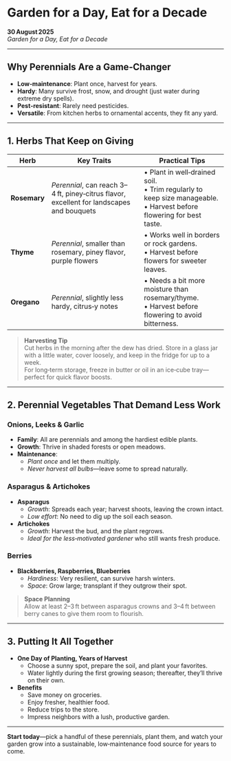 # Garden for a Day, Eat for a Decade

**30 August 2025**  
*Garden for a Day, Eat for a Decade*  

---

## Why Perennials Are a Game‑Changer

- **Low‑maintenance**: Plant once, harvest for years.  
- **Hardy**: Many survive frost, snow, and drought (just water during extreme dry spells).  
- **Pest‑resistant**: Rarely need pesticides.  
- **Versatile**: From kitchen herbs to ornamental accents, they fit any yard.

---

## 1. Herbs That Keep on Giving

| Herb | Key Traits | Practical Tips |
|------|------------|----------------|
| **Rosemary** | *Perennial*, can reach 3–4 ft, piney‑citrus flavor, excellent for landscapes and bouquets | • Plant in well‑drained soil.<br>• Trim regularly to keep size manageable.<br>• Harvest before flowering for best taste. |
| **Thyme** | *Perennial*, smaller than rosemary, piney flavor, purple flowers | • Works well in borders or rock gardens.<br>• Harvest before flowers for sweeter leaves. |
| **Oregano** | *Perennial*, slightly less hardy, citrus‑y notes | • Needs a bit more moisture than rosemary/thyme.<br>• Harvest before flowering to avoid bitterness. |

> **Harvesting Tip**  
> Cut herbs in the morning after the dew has dried. Store in a glass jar with a little water, cover loosely, and keep in the fridge for up to a week.  
> For long‑term storage, freeze in butter or oil in an ice‑cube tray—perfect for quick flavor boosts.

---

## 2. Perennial Vegetables That Demand Less Work

### Onions, Leeks & Garlic  
- **Family**: All are perennials and among the hardiest edible plants.  
- **Growth**: Thrive in shaded forests or open meadows.  
- **Maintenance**:  
  - *Plant once* and let them multiply.  
  - *Never harvest all bulbs*—leave some to spread naturally.  

### Asparagus & Artichokes  
- **Asparagus**  
  - *Growth*: Spreads each year; harvest shoots, leaving the crown intact.  
  - *Low effort*: No need to dig up the soil each season.  
- **Artichokes**  
  - *Growth*: Harvest the bud, and the plant regrows.  
  - *Ideal for the less‑motivated gardener* who still wants fresh produce.  

### Berries  
- **Blackberries, Raspberries, Blueberries**  
  - *Hardiness*: Very resilient, can survive harsh winters.  
  - *Space*: Grow large; transplant if they outgrow their spot.  

> **Space Planning**  
> Allow at least 2–3 ft between asparagus crowns and 3–4 ft between berry canes to give them room to flourish.

---

## 3. Putting It All Together

- **One Day of Planting, Years of Harvest**  
  - Choose a sunny spot, prepare the soil, and plant your favorites.  
  - Water lightly during the first growing season; thereafter, they’ll thrive on their own.  
- **Benefits**  
  - Save money on groceries.  
  - Enjoy fresher, healthier food.  
  - Reduce trips to the store.  
  - Impress neighbors with a lush, productive garden.

---

**Start today**—pick a handful of these perennials, plant them, and watch your garden grow into a sustainable, low‑maintenance food source for years to come.